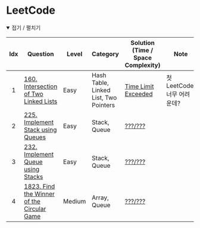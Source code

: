 # LeetCode


<details open> <summary> 접기 / 펼치기 </summary>

  <!-- | idx    | [문제 이름](문제링크)                | 난이도  | 주제                                           | [시간복잡도/공간복잡도](풀이링크)| 노트| -->  
  
  
  
| Idx  | Question                                                                                                             | Level  | Category                                                                   | Solution (Time / Space Complexity)   | Note |
| :--: | ---------------------------------------------------------------------------------------------------------------------------------------------------------------------- | ------ | -------------------------------------------------------------------------- | -------------------------------------------------------------------------------------------------------------------------------------------------------------------------- | ---- |
| 1    | [160. Intersection of Two Linked Lists](https://leetcode.com/problems/intersection-of-two-linked-lists/)                | Easy   | Hash Table, Linked List, Two Pointers                                           | [Time Limit Exceeded](https://github.com/nyungsu/Algorithm_with_Python/blob/main/LeetCode/solutions/160.Intersection%20of%20Two%20Linked%20Lists.py)| 첫 LeetCode,  너무 어려운데?|
| 2    | [225. Implement Stack using Queues](https://leetcode.com/problems/implement-stack-using-queues/)                | Easy  | Stack, Queue                                           | [???/???](https://github.com/nyungsu/Algorithm_with_Python/blob/main/LeetCode/solutions/225.%20Implement%20Stack%20using%20Queues.py)| |
| 3    | [232. Implement Queue using Stacks](https://leetcode.com/problems/implement-queue-using-stacks/)                | Easy  | Stack, Queue                                           | [???/???](https://github.com/nyungsu/Algorithm_with_Python/blob/main/LeetCode/solutions/232.%20Implement%20Queue%20using%20Stacks.py)| |
| 4    | [1823. Find the Winner of the Circular Game](https://leetcode.com/problems/find-the-winner-of-the-circular-game)| Medium  | Array, Queue                                           | [???/???](https://github.com/nyungsu/Algorithm_with_Python/blob/main/LeetCode/solutions/1823.%C2%A0Find%20the%20Winner%20of%20the%20Circular%20Game.py)| |

  

  
 
  
</details>

<br />
<br />
